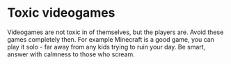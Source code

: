 # Toxic videogames

Videogames are not toxic in of themselves, but the players are. Avoid these games completely then. 
For example Minecraft is a good game, you can play it solo - far away from any kids trying to 
ruin your day. Be smart, answer with calmness to those who scream.
